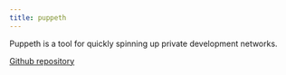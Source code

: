 ```yaml
---
title: puppeth
---
```


Puppeth is a tool for quickly spinning up private development networks.


[Github repository](https://github.com/ethereum/go-ethereum/tree/master/cmd/puppeth)